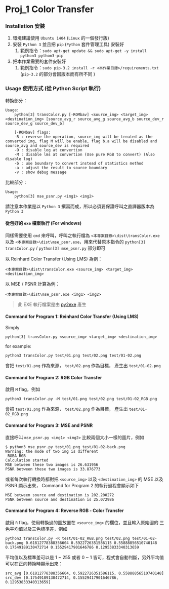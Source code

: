 Proj_1 Color Transfer
=======================

### Installation 安裝

 1. 環境建議使用 `Ubuntu 1404` (`Linux` 的一個發行版)
 2. 安裝 `Python 3` 並且把 `pip` (`Python` 套件管理工具) 安裝好
    1. 範例指令：`sudo apt-get update && sudo apt-get -y install python3 python3-pip`
 3. 把本作業需要的套件安裝好
    1. 範例指令：`sudo pip-3.2 install -r <本作業目錄>/requirements.txt` (`pip-3.2` 的部分會因版本而有所不同 )

### Usage 使用方式 (從 Python Script 執行)

轉換部分：

```
Usage:
    python[3] transColor.py [-ROMbav] <source_img> <target_img> <destination_img> [source_avg_r source_avg_g source_avg_b source_dev_r source_dev_g source_dev_b]

    [-ROMbav] flags:
    -R : reverse the operation, source_img will be treated as the converted img, flag M will be enable, flag b,a will be disabled and source_avg and source_dev is required
    -O : disable log at convertion
    -M : disable lms at convertion (Use pure RGB to convert) (Also disable log)
    -b : use boundary to convert instead of statistics method
    -a : adjust the result to source boundary
    -v : show debug message
```

比較部分：

```
Usage:
    python[3] mse_psnr.py <img1> <img2>
```

請注意本作業是以 `Python 3` 撰寫而成，所以必須要保證呼叫之直譯器版本為 `Python 3`

#### 從包好的 `exe` 檔案執行 (For windows)

同樣需要使用 `cmd` 來呼叫，呼叫之執行檔為 `<本專案目錄>\dist\transColor.exe` 以及 `<本專案目錄>\dist\mse_psnr.exe`，用來代替原本指令的 `python[3] transColor.py` / `python[3] mse_psnr.py` 部分即可  

以 Reinhard Color Transfer (Using LMS) 為例：

```
<本專案目錄>\dist\transColor.exe <source_img> <target_img> <destination_img>
```

以 MSE / PSNR 計算為例：

```
<本專案目錄>\dist\mse_psnr.exe <img1> <img2>
```

> 此 EXE 執行檔案是由 [py2exe](https://pypi.python.org/pypi/py2exe/) 產生

#### Command for Program 1: Reinhard Color Transfer (Using LMS)

Simply

```
python[3] transColor.py <source_img> <target_img> <destination_img>
```

for example:

```
python3 transColor.py test/01.png test/02.png test/01-02.png
```

會把 `test/01.png` 作為來源， `test/02.png` 作為目標， 產生出 `test/01-02.png`

#### Command for Program 2: RGB Color Transfer

啟用 `M` flag，例如

```
python3 transColor.py -M test/01.png test/02.png test/01-02_RGB.png
```

會把 `test/01.png` 作為來源， `test/02.png` 作為目標， 產生出 `test/01-02_RGB.png`

#### Command for Program 3: MSE and PSNR

直接呼叫 `mse_psnr.py <img1> <img2>` 比較兩個大小一樣的圖片，例如

```
$ python3 mse_psnr.py test/01.png test/01-02-back.png 
Warning: the mode of two img is different
 RGBA RGB
Calculation started
MSE between these two images is 26.631956
PSNR between these two images is 33.876773
```

或者每次執行轉換時都對把 `<source_img>` 以及 `<destination_img>` 的 MSE 以及 PSNR 顯示出來， Command for Program 2 的執行過程會顯示如下

```
MSE between source and destination is 202.200272
PSNR between source and destination is 25.072986
```

#### Command for Program 4: Reverse RGB ‐ Color Transfer

啟用 `R` flag，使用轉換過的圖放置在 `<source_img>` 的欄位，並且輸入原始圖的 三色平均值以及三色標準差，例如

```
python3 transColor.py -R test/01-02_RGB.png test/02.png test/01-02-back.png 0.61812778388356604 0.5922726351586115 0.55888856510740148 0.17549189130472714 0.15529417901646786 0.12953833340313659
```

平均值以及標準差可以是 1 ~ 255 或者 0 ~ 1 皆可，程式會自動判斷，另外平均值可以在正向轉換時顯示出來：

```
src_avg [0.61812778388356604, 0.5922726351586115, 0.55888856510740148]
src_dev [0.17549189130472714, 0.15529417901646786, 0.12953833340313659]
```
